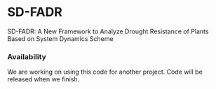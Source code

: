 # SD-FADR
SD-FADR: A New Framework to Analyze Drought Resistance of Plants Based on System Dynamics Scheme     

### Availability
We are working on using this code for another project. Code will be released when we finish.
